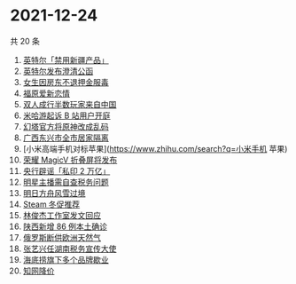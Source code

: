 # 2021-12-24

共 20 条

<!-- BEGIN ZHIHUSEARCH -->
<!-- 最后更新时间 Fri Dec 24 2021 03:09:37 GMT+0800 (China Standard Time) -->
1. [英特尔「禁用新疆产品」](https://www.zhihu.com/search?q=英特尔)
1. [英特尔发布澄清公函](https://www.zhihu.com/search?q=英特尔)
1. [女生因房东不退押金服毒](https://www.zhihu.com/search?q=大三女生服毒身亡)
1. [福原爱新恋情](https://www.zhihu.com/search?q=福原爱)
1. [双人成行半数玩家来自中国](https://www.zhihu.com/search?q=双人成行)
1. [米哈游起诉 B 站用户开庭](https://www.zhihu.com/search?q=米哈游)
1. [幻塔官方将原神改成乱码](https://www.zhihu.com/search?q=原神)
1. [广西东兴市全市居家隔离](https://www.zhihu.com/search?q=东兴市居家隔离)
1. [小米高端手机对标苹果](https://www.zhihu.com/search?q=小米手机 苹果)
1. [荣耀 MagicV 折叠屏将发布](https://www.zhihu.com/search?q=荣耀折叠屏)
1. [央行辟谣「私印 2 万亿」](https://www.zhihu.com/search?q=央行辟谣)
1. [明星主播需自查税务问题](https://www.zhihu.com/search?q=主播自查税务问题)
1. [明日方舟风雪过境](https://www.zhihu.com/search?q=明日方舟)
1. [Steam 冬促推荐](https://www.zhihu.com/search?q=Steam)
1. [林俊杰工作室发文回应](https://www.zhihu.com/search?q=林俊杰)
1. [陕西新增 86 例本土确诊](https://www.zhihu.com/search?q=陕西疫情)
1. [俄罗斯断供欧洲天然气](https://www.zhihu.com/search?q=欧洲天然气)
1. [张艺兴任湖南税务宣传大使](https://www.zhihu.com/search?q=张艺兴)
1. [海底捞旗下多个品牌歇业](https://www.zhihu.com/search?q=海底捞)
1. [知网降价](https://www.zhihu.com/search?q=知网)
<!-- END ZHIHUSEARCH -->
